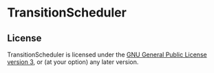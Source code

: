 # TransitionScheduler

## License

TransitionScheduler is licensed under the [GNU General Public License version 3](https://www.gnu.org/licenses/gpl-3.0.html), or (at your option) any later version.
